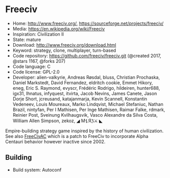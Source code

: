 # Freeciv

- Home: http://www.freeciv.org/, https://sourceforge.net/projects/freeciv/
- Media: https://en.wikipedia.org/wiki/Freeciv
- Inspiration: Civilization II
- State: mature
- Download: http://www.freeciv.org/download.html
- Keyword: strategy, clone, multiplayer, turn-based
- Code repository: https://github.com/freeciv/freeciv.git (@created 2017, @stars 1167, @forks 207)
- Code language: C
- Code license: GPL-2.0
- Developer: alien-valkyrie, Andreas Røsdal, bluss, Christian Prochaska, Daniel Markstedt, David Fernandez, eldritch cookie, Emmet Hikory, eneg, Eric S. Raymond, evyscr, Frédéric Rodrigo, hildeiren, hunter688, igx31, Ihnatus, infyquest, itvirta, Jacob Nevins, James Canete, Jason Dorje Short, jcreusand, katajanmarja, Kevin Scannell, Konstantin Vedeneev, Louis Moureaux, Marko Lindqvist, Michael Stefaniuc, Nathan Brazil, nintyfan, Per I Mathisen, Per Inge Mathisen, Raimar Falke, rdmark, Reinier Post, Sveinung Kvilhaugsvik, Vasco Alexandre da Silva Costa, William Allen Simpson, zekoz, ◢ Ϻ⚸Яℨ⚔ ◣

Empire-building strategy game inspired by the history of human civilization.
See also [FreeCivAC](https://freecivac.sourceforge.net/) which is a patch to FreeCiv to incorporate Alpha Centauri behavior
however inactive since 2002.

## Building

- Build system: Autoconf
